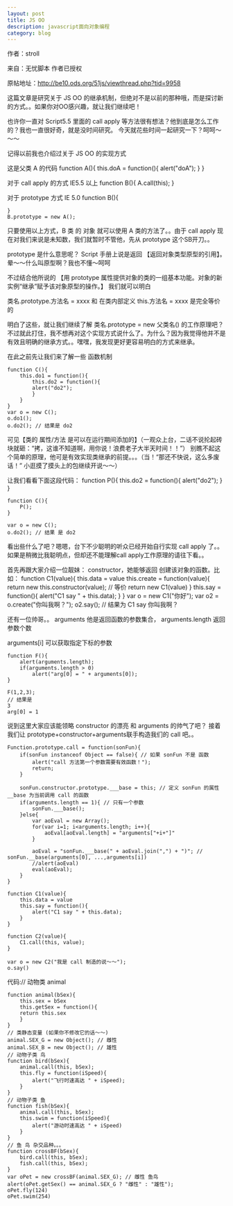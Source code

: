 ```yaml
---
layout: post
title: JS OO
description: javascript面向对象编程
category: blog
---
```



作者：stroll

来自：无忧脚本 作者已授权

原帖地址：http://be10.ods.org/51js/viewthread.php?tid=9958


这篇文章是研究关于 JS OO 的继承机制，但绝对不是以前的那种哦，而是探讨新的方式。。如果你对OO感兴趣，就让我们继续吧！

也许你一直对 Script5.5 里面的 call apply 等方法很有想法？他到底是怎么工作的？我也一直很好奇，就是没时间研究。
今天就花些时间一起研究一下？呵呵～～～

记得以前我也介绍过关于 JS OO 的实现方式

这是父类 A 的代码
	function A(){
		this.doA = function(){
			alert("doA");
		}
	}

对于 call apply 的方式 IE5.5 以上
	function B(){
		A.call(this);
	}

对于 prototype 方式 IE 5.0
	function B(){

	}
	B.prototype = new A();

只要使用以上方式，B 类 的 对象 就可以使用 A 类的方法了。。由于 call apply 现在对我们来说是未知数，我们就暂时不管他，先从 prototype 这个SB开刀。。

prototype 是什么意思呢？ Script 手册上说是返回 【返回对象类型原型的引用】。晕～～什么叫原型啊？我也不懂～呵呵

不过结合他所说的 【用 prototype 属性提供对象的类的一组基本功能。对象的新实例“继承”赋予该对象原型的操作。】
我们就可以明白

类名.prototype.方法名 = xxxx 和 在类内部定义 this.方法名 = xxxx 是完全等价的

明白了这些，就让我们继续了解 类名.prototype = new 父类名() 的工作原理吧？ 不过就此打住，我不想再对这个实现方式说什么了。为什么？因为我觉得他并不是有效且明确的继承方式。。嘿嘿，我发现更好更容易明白的方式来继承。

在此之前先让我们来了解一些 函数机制

	function C(){
		this.do1 = function(){
			this.do2 = function(){
			alert("do2");
			}
		}
	}
	var o = new C();
	o.do1();
	o.do2(); // 结果是 do2

可见【类的 属性/方法 是可以在运行期间添加的】（一观众上台，二话不说抡起砖块就砸：“拷，这谁不知道啊，用你说！浪费老子大半天时间！！”）
别瞧不起这个简单的原理，他可是有效实现类继承的前提。。。（当！“那还不快说，这么多废话！” 小逛摸了摸头上的包继续开说～～）

让我们看看下面这段代码：
	function P(){
		this.do2 = function(){
		alert("do2");
		}
	}

	function C(){
		P();
	}

	var o = new C();
	o.do2(); // 结果 是 do2

看出些什么了吧？嗯嗯，台下不少聪明的听众已经开始自行实现 call apply 了。。
如果是稍微比我聪明点，但却还不能理解call apply工作原理的请往下看。。

首先再跟大家介绍一位靓妹： constructor，她能够返回 创建该对象的函数。比如：
	function C1(value){
		this.data = value
		this.create = function(value){
			return new this.constructor(value); // 等价 return new C1(value)
		}
		this.say = function(){
			alert("C1 say " + this.data);
		}
	}
	var o = new C1("你好");
	var o2 = o.create("你叫我啊？");
	o2.say(); // 结果为 C1 say 你叫我啊？

还有一位帅哥。。 arguments 他是返回函数的参数集合，
arguments.length 返回参数个数

arguments[i] 可以获取指定下标的参数

	function F(){
		alert(arguments.length);
		if(arguments.length > 0)
			alert("arg[0] = " + arguments[0]);
	}

	F(1,2,3);
	// 结果是 
	3
	arg[0] = 1


说到这里大家应该能领略 constructor 的漂亮 和 arguments 的帅气了吧？ 接着我们让 prototype+constructor+arguments联手构造我们的 call 吧。。

	Function.prototype.call = function(sonFun){
		if(sonFun instanceof Object == false){ // 如果 sonFun 不是 函数
			alert("call 方法第一个参数需要有效函数！");
			return;
		}
		
		sonFun.constructor.prototype.___base = this; // 定义 sonFun 的属性 __base 为当前调用 call 的函数
		if(arguments.length == 1){ // 只有一个参数
			sonFun.___base();
		}else{
			var aoEval = new Array();
			for(var i=1; i<arguments.length; i++){
				aoEval[aoEval.length] = "arguments["+i+"]"
			}

			aoEval = "sonFun.___base(" + aoEval.join(",") + ")"; // sonFun.__base(arguments[0], ...,arguments[i])
			//alert(aoEval)
			eval(aoEval);
		}
	}

	function C1(value){
		this.data = value
		this.say = function(){
			alert("C1 say " + this.data);
		}
	}

	function C2(value){
		C1.call(this, value);
	}

	var o = new C2("我是 call 制造的说～～");
	o.say()
 
 
代码:// 动物类 animal

	function animal(bSex){
		this.sex = bSex
		this.getSex = function(){
		return this.sex
		}
	}
	// 类静态变量 (如果你不修改它的话～～)
	animal.SEX_G = new Object(); // 雌性
	animal.SEX_B = new Object(); // 雄性
	// 动物子类 鸟
	function bird(bSex){
		animal.call(this, bSex);
		this.fly = function(iSpeed){
			alert("飞行时速高达 " + iSpeed);
		}
	}
	// 动物子类 鱼
	function fish(bSex){
		animal.call(this, bSex);
		this.swim = function(iSpeed){
			alert("游动时速高达 " + iSpeed)
		}
	}
	// 鱼 鸟 杂交品种。。。
	function crossBF(bSex){
		bird.call(this, bSex);
		fish.call(this, bSex);
	}
	var oPet = new crossBF(animal.SEX_G); // 雌性 鱼鸟
	alert(oPet.getSex() == animal.SEX_G ? "雌性" : "雄性");
	oPet.fly(124)
	oPet.swim(254)
